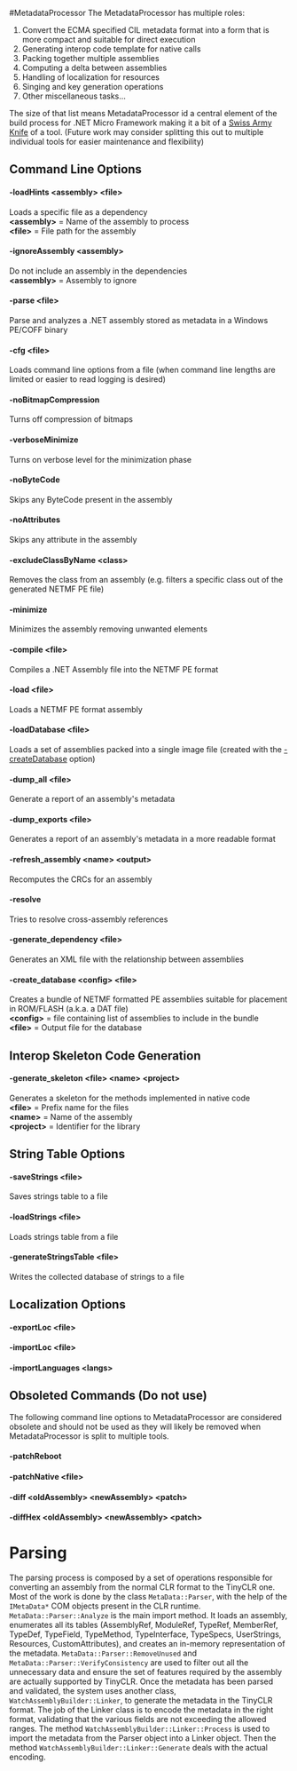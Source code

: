 #MetadataProcessor
The MetadataProcessor has multiple roles:

1. Convert the ECMA specified CIL metadata format into a form that is more compact and suitable for direct execution
2. Generating interop code template for native calls
3. Packing together multiple assemblies
4. Computing a delta between assemblies
5. Handling of localization for resources
6. Singing and key generation operations
7. Other miscellaneous tasks...

The size of that list means MetadataProcessor id a central element of the build process for .NET Micro Framework making it a bit of a [Swiss Army Knife](https://en.wikipedia.org/wiki/Swiss_Army_knife) of a tool. (Future work may consider splitting this out to multiple individual tools for easier maintenance and flexibility)

## Command Line Options
#### -loadHints **\<assembly> \<file>**
Loads a specific file as a dependency  
**\<assembly\>** = Name of the assembly to process  
**\<file>** = File path for the assembly

#### -ignoreAssembly **\<assembly>**
Do not include an assembly in the dependencies  
**\<assembly>** = Assembly to ignore

#### -parse **\<file>**
Parse and analyzes a .NET assembly stored as metadata in a Windows PE/COFF binary

#### -cfg **\<file>**
Loads command line options from a file (when command line lengths are limited or easier to read logging is desired)

#### -noBitmapCompression
Turns off compression of bitmaps

#### -verboseMinimize
Turns on verbose level for the minimization phase

#### -noByteCode
Skips any ByteCode present in the assembly

#### -noAttributes
Skips any attribute in the assembly

#### -excludeClassByName **\<class>**
Removes the class from an assembly (e.g. filters a specific class out of the generated NETMF PE file)

#### -minimize
Minimizes the assembly removing unwanted elements

#### -compile **\<file>**
Compiles a .NET Assembly file into the NETMF PE format

#### -load **\<file>**
Loads a NETMF PE format assembly

#### -loadDatabase **\<file>**
Loads a set of assemblies packed into a single image file (created with the [-createDatabase](#-create_database-config-file) option)

#### -dump_all **\<file>**
Generate a report of an assembly's metadata

#### -dump_exports **\<file>**
Generates a report of an assembly's metadata in a more readable format

#### -refresh_assembly **\<name>** **\<output>**
Recomputes the CRCs for an assembly

#### -resolve
Tries to resolve cross-assembly references

#### -generate_dependency **\<file>**
Generates an XML file with the relationship between assemblies

#### -create_database **\<config>** **\<file>**
Creates a bundle of NETMF formatted PE assemblies suitable for placement in ROM/FLASH (a.k.a. a DAT file)  
**\<config>** = file containing list of assemblies to include in the bundle  
**\<file>** = Output file for the database  

## Interop Skeleton Code Generation
#### -generate_skeleton **\<file>** **\<name>** **\<project>**
Generates a skeleton for the methods implemented in native code  
**\<file>** = Prefix name for the files  
**\<name>** = Name of the assembly  
**\<project>** = Identifier for the library  

## String Table Options
#### -saveStrings **\<file>**
Saves strings table to a file

#### -loadStrings **\<file>**
Loads strings table from a file

#### -generateStringsTable **\<file>**
Writes the collected database of strings to a file

## Localization Options
#### -exportLoc **\<file>**
#### -importLoc **\<file>**
#### -importLanguages **\<langs>**

## Obsoleted Commands **(Do not use)**
The following command line options to MetadataProcessor are considered obsolete and
should not be used as they will likely be removed when MetadataProcessor is split to
multiple tools.
#### -patchReboot
#### -patchNative **\<file>**
#### -diff **\<oldAssembly> \<newAssembly> \<patch>**
#### -diffHex **\<oldAssembly> \<newAssembly> \<patch>**

# Parsing
The parsing process is composed by a set of operations responsible for converting an
assembly from the normal CLR format to the TinyCLR one. Most of the work is done by
the class `MetaData::Parser`, with the help of the `IMetaData*` COM objects present
in the CLR runtime. `MetaData::Parser::Analyze` is the main import method. It loads
an assembly, enumerates all its tables (AssemblyRef, ModuleRef, TypeRef, MemberRef,
TypeDef, TypeField, TypeMethod, TypeInterface, TypeSpecs, UserStrings, Resources,
CustomAttributes), and creates an in-memory representation of the metadata.
`MetaData::Parser::RemoveUnused` and `MetaData::Parser::VerifyConsistency` are used
to filter out all the unnecessary data and ensure the set of features required by the
assembly are actually supported by TinyCLR. Once the metadata has been parsed and
validated, the system uses another class, `WatchAssemblyBuilder::Linker`, to generate 
the metadata in the TinyCLR format. The job of the Linker class is to encode the
metadata in the right format, validating that the various fields are not exceeding
the allowed ranges. The method `WatchAssemblyBuilder::Linker::Process` is used to
import the metadata from the Parser object into a Linker object. Then the method
`WatchAssemblyBuilder::Linker::Generate` deals with the actual encoding.
